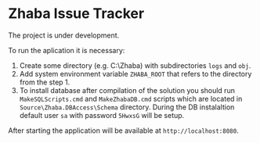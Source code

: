 # Zhaba Issue Tracker

The project is under development.

To run the aplication it is necessary:
1. Create some directory (e.g. C:\Zhaba) with subdirectories `logs` and `obj`.
2. Add system environment variable `ZHABA_ROOT` that refers to the directory from the step 1.
3. To install database after compilation of the solution you should run `MakeSQLScripts.cmd` and `MakeZhabaDB.cmd` scripts which are located in `Source\Zhaba.DBAccess\Schema` directory. During the DB instalaltion default user `sa` with password `5HwxsG` will be setup.

After starting the application will be available at `http://localhost:8080`.
